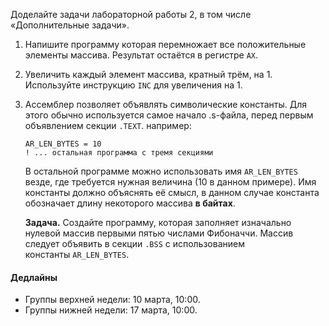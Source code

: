 [//]: <> ( assignment id: 9667 )

Доделайте задачи лабораторной работы 2, в том числе «Дополнительные задачи».

1.  Напишите программу которая перемножает все положительные элементы массива. Результат остаётся в регистре `AX`.

2.  Увеличить каждый элемент массива, кратный трём, на 1. Используйте инструкцию `INC` для увеличения на 1.

3.  Ассемблер позволяет объявлять символические константы. Для этого обычно используется самое начало .s-файла, перед первым объявлением секции `.TEXT`. например:

        AR_LEN_BYTES = 10
        ! ... остальная программа с тремя секциями
        
    В остальной программе можно использовать имя `AR_LEN_BYTES` везде, где требуется нужная величина (10 в данном примере). Имя константы должно объяснять её смысл, в данном случае константа обозначает длину некоторого массива **в байтах**.

    **Задача.** Создайте программу, которая заполняет изначально нулевой массив первыми пятью числами Фибоначчи. Массив следует объявить в секции `.BSS` с использованием константы `AR_LEN_BYTES`.

#### Дедлайны

* Группы верхней недели: 10 марта, 10:00.
* Группы нижней недели: 17 марта, 10:00.
